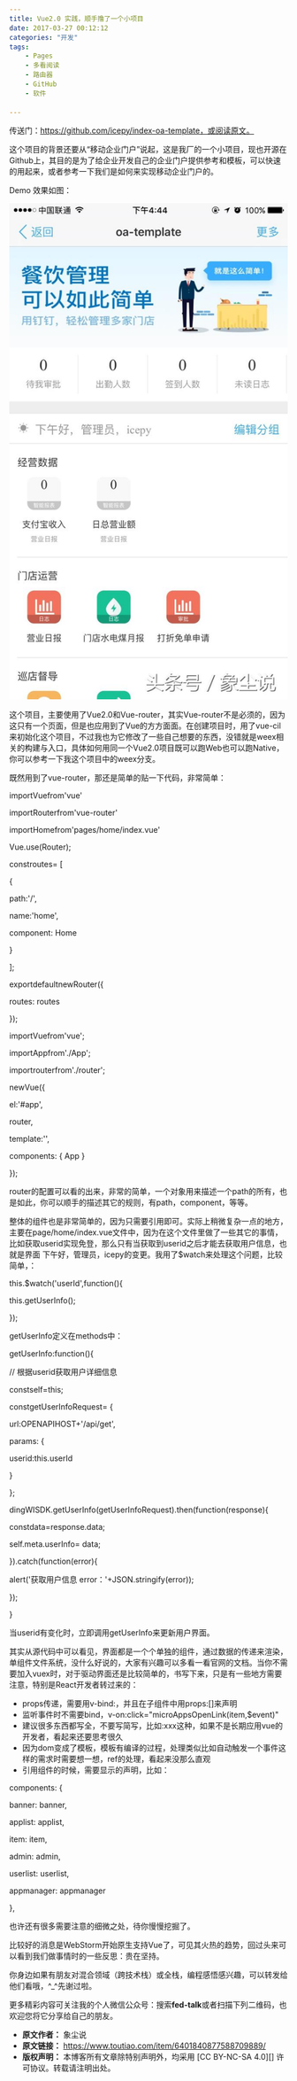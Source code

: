 ```yaml
---
title: Vue2.0 实践，顺手撸了一个小项目
date: 2017-03-27 00:12:12
categories: "开发"
tags:
	- Pages
	- 多看阅读
	- 路由器
	- GitHub
	- 软件

---
```


传送门：https://github.com/icepy/index-oa-template，或阅读原文。

这个项目的背景还要从“移动企业门户”说起，这是我厂的一个小项目，现也开源在Github上，其目的是为了给企业开发自己的企业门户提供参考和模板，可以快速的用起来，或者参考一下我们是如何来实现移动企业门户的。

Demo 效果如图：

![Vue2.0 实践，顺手撸了一个小项目][Vue2.0]

这个项目，主要使用了Vue2.0和Vue-router，其实Vue-router不是必须的，因为这只有一个页面，但是也应用到了Vue的方方面面。在创建项目时，用了vue-cil来初始化这个项目，不过我也为它修改了一些自己想要的东西，没错就是weex相关的构建与入口，具体如何用同一个Vue2.0项目既可以跑Web也可以跑Native，你可以参考一下我这个项目中的weex分支。

既然用到了vue-router，那还是简单的贴一下代码，非常简单：

importVuefrom'vue'

importRouterfrom'vue-router'

importHomefrom'pages/home/index.vue'

Vue.use(Router);

constroutes= \[

\{

path:'/',

name:'home',

component: Home

\}

\];

exportdefaultnewRouter(\{

routes: routes

\});

importVuefrom'vue';

importAppfrom'./App';

importrouterfrom'./router';

newVue(\{

el:'\#app',

router,

template:'<App/>',

components: \{ App \}

\});

router的配置可以看的出来，非常的简单，一个对象用来描述一个path的所有，也是如此，你可以顺手的描述其它的规则，有path，component，等等。

整体的组件也是非常简单的，因为只需要引用即可。实际上稍微复杂一点的地方，主要在page/home/index.vue文件中，因为在这个文件里做了一些其它的事情，比如获取userid实现免登，那么只有当获取到userid之后才能去获取用户信息，也就是界面 下午好，管理员，icepy的变更。我用了$watch来处理这个问题，比较简单，：

this.$watch('userId',function()\{

this.getUserInfo();

\});

getUserInfo定义在methods中：

getUserInfo:function()\{

// 根据userid获取用户详细信息

constself=this;

constgetUserInfoRequest= \{

url:OPENAPIHOST+'/api/get',

params: \{

userid:this.userId

\}

\};

dingWISDK.getUserInfo(getUserInfoRequest).then(function(response)\{

constdata=response.data;

self.meta.userInfo= data;

\}).catch(function(error)\{

alert('获取用户信息 error：'+JSON.stringify(error));

\});

\}

当userid有变化时，立即调用getUserInfo来更新用户界面。

其实从源代码中可以看见，界面都是一个个单独的组件，通过数据的传递来渲染，单组件文件系统，没什么好说的，大家有兴趣可以多看一看官网的文档。当你不需要加入vuex时，对于驱动界面还是比较简单的，书写下来，只是有一些地方需要注意，特别是React开发者转过来的：

 *  props传递，需要用v-bind:，并且在子组件中用props:\[\]来声明
 *  监听事件时不需要bind，v-on:click="microAppsOpenLink(item,$event)"
 *  建议很多东西都写全，不要写简写，比如:xxx这种，如果不是长期应用vue的开发者，看起来还要思考很久
 *  因为dom变成了模板，模板有编译的过程，处理类似比如自动触发一个事件这样的需求时需要想一想，ref的处理，看起来没那么直观
 *  引用组件的时候，需要显示的声明，比如：

components: \{

banner: banner,

applist: applist,

item: item,

admin: admin,

userlist: userlist,

appmanager: appmanager

\},

也许还有很多需要注意的细微之处，待你慢慢挖掘了。

比较好的消息是WebStorm开始原生支持Vue了，可见其火热的趋势，回过头来可以看到我们做事情时的一些反思：贵在坚持。

你身边如果有朋友对混合领域（跨技术栈）或全栈，编程感悟感兴趣，可以转发给他们看哦，^\_^先谢过啦。

更多精彩内容可关注我的个人微信公众号：搜索**fed-talk**或者扫描下列二维码，也欢迎您将它分享给自己的朋友。


[Vue2.0]: static/resources/crawler/RRMR-ZI2Q-VUVQ.jpg
 *  **原文作者：** 象尘说
 *  **原文链接：** https://www.toutiao.com/item/6401840877588709889/
 *  **版权声明：** 本博客所有文章除特别声明外，均采用 [CC BY-NC-SA 4.0][] 许可协议。转载请注明出处。
